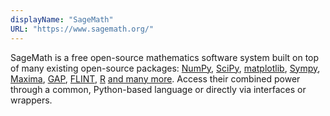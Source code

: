```yaml
---
displayName: "SageMath"
URL: "https://www.sagemath.org/"
---
```


SageMath is a free open-source mathematics software system built on top of many existing open-source packages: [NumPy](https://numpy.org/), [SciPy](https://scipy.org/), [matplotlib](https://matplotlib.org/), [Sympy](https://www.sympy.org/), [Maxima](http://maxima.sourceforge.net/), [GAP](https://www.gap-system.org/), [FLINT](http://www.flintlib.org/), [R](http://www.r-project.org/) [and many more](https://www.sagemath.org/links-components.html). Access their combined power through a common, Python-based language or directly via interfaces or wrappers.